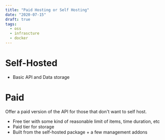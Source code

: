 ```yaml
---
title: "Paid Hosting or Self Hosting"
date: "2020-07-15"
draft: true
tags:
  - oss
  - infrascture
  - docker
---
```


# Self-Hosted

- Basic API and Data storage

# Paid

Offer a paid version of the API for those that don't want to self host.

- Free tier with some kind of reasonable limit of items, time duration, etc
- Paid tier for storage
- Built from the self-hosted package + a few management addons

